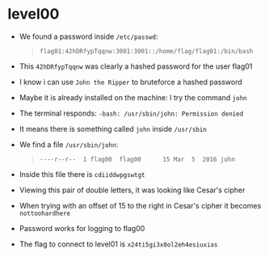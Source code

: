 # level00

- We found a password inside `/etc/passwd`:
    >`flag01:42hDRfypTqqnw:3001:3001::/home/flag/flag01:/bin/bash`

- This `42hDRfypTqqnw` was clearly a hashed password for the user flag01

- I know i can use `John the Ripper` to bruteforce a hashed password

- Maybe it is already installed on the machine: I try the command `john`

- The terminal responds: `-bash: /usr/sbin/john: Permission denied`

- It means there is something called `john` inside `/usr/sbin`

- We find a file `/usr/sbin/john`: 
    >`----r--r--  1 flag00  flag00      15 Mar  5  2016 john`

- Inside this file there is `cdiiddwpgswtgt`

- Viewing this pair of double letters, it was looking like Cesar's cipher

- When trying with an offset of 15 to the right in Cesar's cipher it becomes `nottoohardhere`

- Password works for logging to flag00

- The flag to connect to level01 is `x24ti5gi3x0ol2eh4esiuxias`